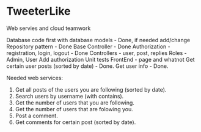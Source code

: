 # TweeterLike
Web servies and cloud teamwork

Database code first with database models - Done, if needed add/change
Repository pattern - Done
Base Controller - Done
Authorization - registration, login, logout - Done
Controllers - user, post, replies
Roles - Admin, User
Add authorization
Unit tests
FrontEnd - page and whatnot
Get certain user posts (sorted by date) - Done.
Get user info - Done.


Needed web services:
1. Get all posts of the users you are following (sorted by date).
2. Search users by username (with contains).
3. Get the number of users that you are following.
4. Get the number of users that are folowing you.
5. Post a comment.
6. Get comments for certain post (sorted by date).
